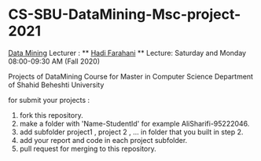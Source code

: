 # CS-SBU-DataMining-Msc-project-2021

[Data Mining](https://alisharifi2000.github.io/CS-SBU-DataMining-Msc-3992/) Lecturer : ** [Hadi Farahani](https://scholar.google.com/citations?user=N4TgzzoAAAAJ&hl=en) **
Lecture: Saturday and Monday 08:00-09:30 AM (Fall 2020) 

Projects of DataMining Course for Master in Computer Science Department of Shahid Beheshti University 

for submit your projects :

1. fork this repository.
2. make a folder with 'Name-StudentId' for example  AliSharifi-95222046.
3. add subfolder project1 , project 2 , ... in folder that you built in step 2.
4. add your report and code in each project subfolder.
5. pull request for merging to this repository.
